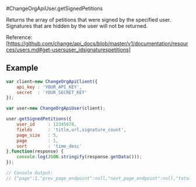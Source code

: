 #ChangeOrgApiUser.getSignedPetitions

Returns the array of petitions that were signed by the specified user. Signatures that are hidden by the user will not be returned.

Reference: [https://github.com/change/api_docs/blob/master/v1/documentation/resources/users.md#get-usersuser_idsignaturespetitions]

Example
------
```javascript
var client=new ChangeOrgApiClient({
	api_key	: 'YOUR_API_KEY',
	secret 	: 'YOUR_SECRET_KEY'
});

var user=new ChangeOrgApiUser(client);

user.getSignedPetitions({
	user_id 	: 12345678,
	fields 		: 'title,url,signature_count',
	page_size 	: 5,
	page 		: 1,
	sort 		: 'time_desc'
},function(response) {
	console.log(JSON.stringify(response.getData()));
});

// Console Output:
// {"page":1,"prev_page_endpoint":null,"next_page_endpoint":null,"total_pages":1,"petitions":[...]}
```